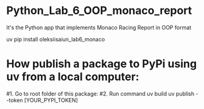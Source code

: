 # Python_Lab_6_OOP_monaco_report
It's the Python app that implements Monaco Racing Report in OOP format

uv pip install oleksiisaiun_lab6_monaco



# How publish a package to PyPi using uv from a local computer:
#1. Go to root folder of this package:
#2. Run command
uv build
uv publish --token [YOUR_PYPI_TOKEN]